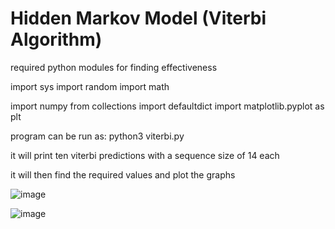 # Hidden Markov Model (Viterbi Algorithm)



required python modules for finding effectiveness

import sys
import random
import math

import numpy
from collections import defaultdict 
import matplotlib.pyplot as plt 



program can be run as: python3 viterbi.py 

it will print ten viterbi predictions with a sequence size of 14 each 

it will then find the required values and plot the graphs

![image](https://user-images.githubusercontent.com/54610255/111916124-d2494a00-8a4f-11eb-89a8-021f545b1db9.png)

![image](https://user-images.githubusercontent.com/54610255/111916131-daa18500-8a4f-11eb-8b46-51657ab5ec07.png)


